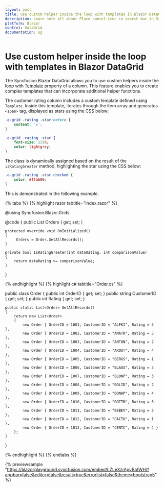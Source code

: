 ```yaml
---
layout: post
title: Use custom helper inside the loop with templates in Blazor DataGrid | Syncfusion
description: Learn here all about Place cancel icon in search bar in Syncfusion Blazor Grid.
platform: Blazor
control: DataGrid
documentation: ug
---
```


# Use custom helper inside the loop with templates in Blazor DataGrid

The Syncfusion Blazor DataGrid allows you to use custom helpers inside the loop with [Template](https://help.syncfusion.com/cr/blazor/Syncfusion.Blazor.Grids.GridColumn.html?#Syncfusion_Blazor_Grids_GridColumn_Template) property of a column. This feature enables you to create complex templates that can incorporate additional helper functions.

The customer rating column includes a custom template defined using `Template`. Inside this template, iterates through the item array and generates `<span>` tag, displayed as stars using the CSS below:

```css
.e-grid .rating .star:before {
    content: '★';
}

.e-grid .rating .star {
    font-size: 132%;
    color: lightgrey;
}
```

The class is dynamically assigned  based on the result of the `isRatingGreater` method, highlighting the star using the CSS below:

```css
.e-grid .rating .star.checked {
    color: #ffa600;
}
```

This is demonstrated in the following example.

{% tabs %}
{% highlight razor tabtitle="Index.razor" %}

@using Syncfusion.Blazor.Grids

<SfGrid DataSource="@Orders" Height="300px">
    <GridColumns>
        <GridColumn Field="OrderID" HeaderText="Order ID" TextAlign="TextAlign.Right" Width="90"></GridColumn>
        <GridColumn Field="CustomerID" HeaderText="Customer ID" Width="100"></GridColumn>
        <GridColumn HeaderText="Customer Rating" Width="120">
            <Template>
                @{
                    var rating = (context as Order)?.Rating ?? 0;
                }
                <div class="rate">
                    <div class="rating">
                        @foreach (var i in Enumerable.Range(1, 5))
                        {
                            <span class="star @(IsRatingGreater(rating, i) ? "checked" : "")"></span>
                        }
                    </div>
                </div>
            </Template>
        </GridColumn>
    </GridColumns>
</SfGrid>

<style>
    .e-grid .rating .star:before {
        content: '★';
    }

    .e-grid .rating .star {
        font-size: 132%;
        color: lightgrey;
    }

    .e-grid .rating .star.checked {
        color: #ffa600;
    }
</style>

@code {
    public List<Order> Orders { get; set; }

    protected override void OnInitialized()
    {
         Orders = Order.GetAllRecords();
    }

    private bool IsRatingGreater(int dataRating, int comparisonValue)
    {
        return dataRating >= comparisonValue;
    }
}

{% endhighlight %}
{% highlight c# tabtitle="Order.cs" %}

public class Order
{
    public int OrderID { get; set; }
    public string CustomerID { get; set; }
    public int Rating { get; set; }

    public static List<Order> GetAllRecords()
    {
        return new List<Order>
        {
            new Order { OrderID = 1001, CustomerID = "ALFKI", Rating = 3 },
            new Order { OrderID = 1002, CustomerID = "ANATR", Rating = 5 },
            new Order { OrderID = 1003, CustomerID = "ANTON", Rating = 2 },
            new Order { OrderID = 1004, CustomerID = "AROUT", Rating = 4 },
            new Order { OrderID = 1005, CustomerID = "BERGS", Rating = 1 },
            new Order { OrderID = 1006, CustomerID = "BLAUS", Rating = 5 },
            new Order { OrderID = 1007, CustomerID = "BLONP", Rating = 3 },
            new Order { OrderID = 1008, CustomerID = "BOLID", Rating = 2 },
            new Order { OrderID = 1009, CustomerID = "BONAP", Rating = 4 },
            new Order { OrderID = 1010, CustomerID = "BOTTM", Rating = 3 },
            new Order { OrderID = 1011, CustomerID = "BSBEV", Rating = 5 },
            new Order { OrderID = 1012, CustomerID = "CACTU", Rating = 1 },
            new Order { OrderID = 1013, CustomerID = "CENTC", Rating = 4 }
        };
    }
}

{% endhighlight %}
{% endtabs %}

{% previewsample "https://blazorplayground.syncfusion.com/embed/LZLeXzrApyBafWHl?appbar=false&editor=false&result=true&errorlist=false&theme=bootstrap5" %}